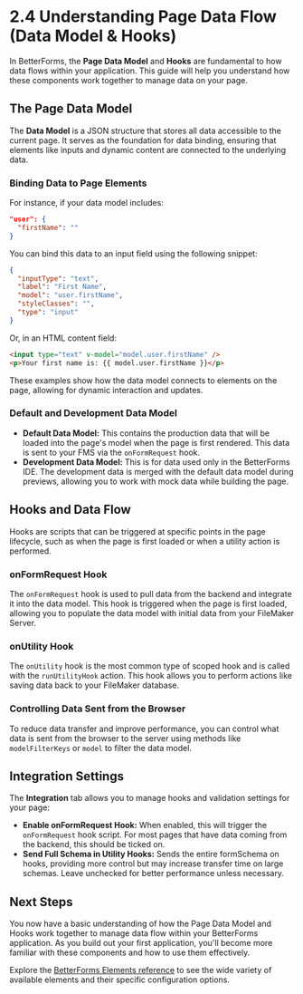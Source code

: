 # 2.4 Understanding Page Data Flow (Data Model & Hooks)

In BetterForms, the **Page Data Model** and **Hooks** are fundamental to how data flows within your application. This guide will help you understand how these components work together to manage data on your page.

## The Page Data Model

The **Data Model** is a JSON structure that stores all data accessible to the current page. It serves as the foundation for data binding, ensuring that elements like inputs and dynamic content are connected to the underlying data.

### Binding Data to Page Elements

For instance, if your data model includes:

```json
"user": {
  "firstName": ""
}
```

You can bind this data to an input field using the following snippet:

```json
{
  "inputType": "text",
  "label": "First Name",
  "model": "user.firstName",
  "styleClasses": "",
  "type": "input"
}
```

Or, in an HTML content field:

```html
<input type="text" v-model="model.user.firstName" />
<p>Your first name is: {{ model.user.firstName }}</p>
```

These examples show how the data model connects to elements on the page, allowing for dynamic interaction and updates.

### Default and Development Data Model

- **Default Data Model:** This contains the production data that will be loaded into the page's model when the page is first rendered. This data is sent to your FMS via the `onFormRequest` hook.
- **Development Data Model:** This is for data used only in the BetterForms IDE. The development data is merged with the default data model during previews, allowing you to work with mock data while building the page.

## Hooks and Data Flow

Hooks are scripts that can be triggered at specific points in the page lifecycle, such as when the page is first loaded or when a utility action is performed.

### onFormRequest Hook

The `onFormRequest` hook is used to pull data from the backend and integrate it into the data model. This hook is triggered when the page is first loaded, allowing you to populate the data model with initial data from your FileMaker Server.

### onUtility Hook

The `onUtility` hook is the most common type of scoped hook and is called with the `runUtilityHook` action. This hook allows you to perform actions like saving data back to your FileMaker database.

### Controlling Data Sent from the Browser

To reduce data transfer and improve performance, you can control what data is sent from the browser to the server using methods like `modelFilterKeys` or `model` to filter the data model.

## Integration Settings

The **Integration** tab allows you to manage hooks and validation settings for your page:

- **Enable onFormRequest Hook:** When enabled, this will trigger the `onFormRequest` hook script. For most pages that have data coming from the backend, this should be ticked on.
- **Send Full Schema in Utility Hooks:** Sends the entire formSchema on hooks, providing more control but may increase transfer time on large schemas. Leave unchecked for better performance unless necessary.

## Next Steps

You now have a basic understanding of how the Page Data Model and Hooks work together to manage data flow within your BetterForms application. As you build out your first application, you'll become more familiar with these components and how to use them effectively.

Explore the [BetterForms Elements reference](../../core-concepts/betterforms-elements/README.md) to see the wide variety of available elements and their specific configuration options. 